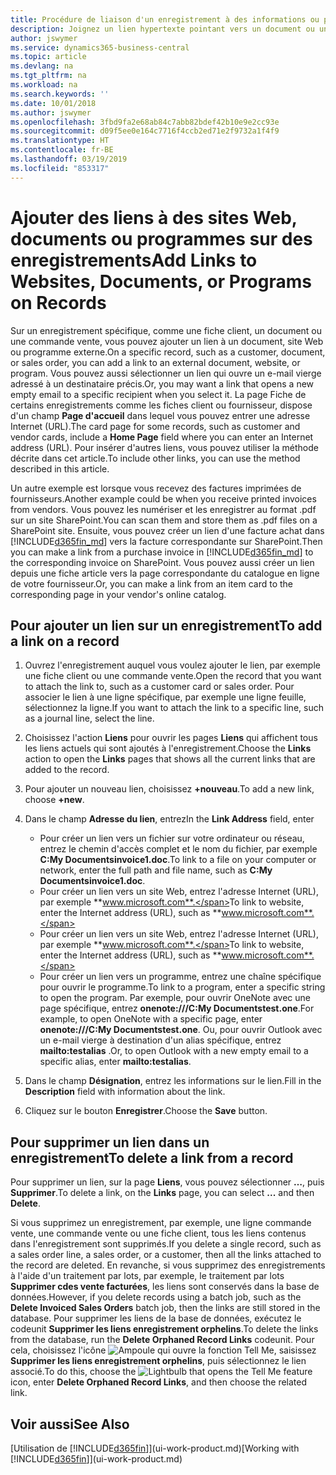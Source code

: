 ```yaml
---
title: Procédure de liaison d'un enregistrement à des informations ou programmes externes | Microsoft Docs
description: Joignez un lien hypertexte pointant vers un document ou un site Web à un enregistrement spécifique, tel qu'une fiche client ou un document.
author: jswymer
ms.service: dynamics365-business-central
ms.topic: article
ms.devlang: na
ms.tgt_pltfrm: na
ms.workload: na
ms.search.keywords: ''
ms.date: 10/01/2018
ms.author: jswymer
ms.openlocfilehash: 3fbd9fa2e68ab84c7abb82bdef42b10e9e2cc93e
ms.sourcegitcommit: d09f5ee0e164c7716f4ccb2ed71e2f9732a1f4f9
ms.translationtype: HT
ms.contentlocale: fr-BE
ms.lasthandoff: 03/19/2019
ms.locfileid: "853317"
---
```

# <a name="add-links-to-websites-documents-or-programs-on-records"></a><span data-ttu-id="55923-103">Ajouter des liens à des sites Web, documents ou programmes sur des enregistrements</span><span class="sxs-lookup"><span data-stu-id="55923-103">Add Links to Websites, Documents, or Programs on Records</span></span>
<span data-ttu-id="55923-104">Sur un enregistrement spécifique, comme une fiche client, un document ou une commande vente, vous pouvez ajouter un lien à un document, site Web ou programme externe.</span><span class="sxs-lookup"><span data-stu-id="55923-104">On a specific record, such as a customer, document, or sales order, you can add a link to an external document, website, or program.</span></span> <span data-ttu-id="55923-105">Vous pouvez aussi sélectionner un lien qui ouvre un e-mail vierge adressé à un destinataire précis.</span><span class="sxs-lookup"><span data-stu-id="55923-105">Or, you may want a link that opens a new empty email to a specific recipient when you select it.</span></span> <span data-ttu-id="55923-106">La page Fiche de certains enregistrements comme les fiches client ou fournisseur, dispose d'un champ **Page d'accueil** dans lequel vous pouvez entrer une adresse Internet (URL).</span><span class="sxs-lookup"><span data-stu-id="55923-106">The card page for some records, such as customer and vendor cards, include a **Home Page** field where you can enter an Internet address (URL).</span></span> <span data-ttu-id="55923-107">Pour insérer d'autres liens, vous pouvez utiliser la méthode décrite dans cet article.</span><span class="sxs-lookup"><span data-stu-id="55923-107">To include other links, you can use the method described in this article.</span></span>

<span data-ttu-id="55923-108">Un autre exemple est lorsque vous recevez des factures imprimées de fournisseurs.</span><span class="sxs-lookup"><span data-stu-id="55923-108">Another example could be when you receive printed invoices from vendors.</span></span> <span data-ttu-id="55923-109">Vous pouvez les numériser et les enregistrer au format .pdf sur un site SharePoint.</span><span class="sxs-lookup"><span data-stu-id="55923-109">You can scan them and store them as .pdf files on a SharePoint site.</span></span> <span data-ttu-id="55923-110">Ensuite, vous pouvez créer un lien d'une facture achat dans [!INCLUDE[d365fin_md](includes/d365fin_md.md)] vers la facture correspondante sur SharePoint.</span><span class="sxs-lookup"><span data-stu-id="55923-110">Then you can make a link from a purchase invoice in [!INCLUDE[d365fin_md](includes/d365fin_md.md)] to the corresponding invoice on  SharePoint.</span></span> <span data-ttu-id="55923-111">Vous pouvez aussi créer un lien depuis une fiche article vers la page correspondante du catalogue en ligne de votre fournisseur.</span><span class="sxs-lookup"><span data-stu-id="55923-111">Or, you can make a link from an item card to the corresponding page in your vendor's online catalog.</span></span>

## <a name="to-add-a-link-on-a-record"></a><span data-ttu-id="55923-112">Pour ajouter un lien sur un enregistrement</span><span class="sxs-lookup"><span data-stu-id="55923-112">To add a link on a record</span></span>   

1.  <span data-ttu-id="55923-113">Ouvrez l'enregistrement auquel vous voulez ajouter le lien, par exemple une fiche client ou une commande vente.</span><span class="sxs-lookup"><span data-stu-id="55923-113">Open the record that you want to attach the link to, such as a customer card or sales order.</span></span> <span data-ttu-id="55923-114">Pour associer le lien à une ligne spécifique, par exemple une ligne feuille, sélectionnez la ligne.</span><span class="sxs-lookup"><span data-stu-id="55923-114">If you want to attach the link to a specific line, such as a journal line, select the line.</span></span>  

2.  <span data-ttu-id="55923-115">Choisissez l'action **Liens** pour ouvrir les pages **Liens** qui affichent tous les liens actuels qui sont ajoutés à l'enregistrement.</span><span class="sxs-lookup"><span data-stu-id="55923-115">Choose the **Links** action to open the **Links** pages that shows all the current links that are added to the record.</span></span>

3. <span data-ttu-id="55923-116">Pour ajouter un nouveau lien, choisissez **+nouveau**.</span><span class="sxs-lookup"><span data-stu-id="55923-116">To add a new link, choose **+new**.</span></span>

4.  <span data-ttu-id="55923-117">Dans le champ **Adresse du lien**, entrez</span><span class="sxs-lookup"><span data-stu-id="55923-117">In the **Link Address** field, enter</span></span>

    -   <span data-ttu-id="55923-118">Pour créer un lien vers un fichier sur votre ordinateur ou réseau, entrez le chemin d'accès complet et le nom du fichier, par exemple **C:My Documentsinvoice1.doc**.</span><span class="sxs-lookup"><span data-stu-id="55923-118">To link to a file on your computer or network, enter the full path and file name, such as  **C:My Documentsinvoice1.doc**.</span></span>
    -   <span data-ttu-id="55923-119">Pour créer un lien vers un site Web, entrez l'adresse Internet (URL), par exemple **www.microsoft.com**.</span><span class="sxs-lookup"><span data-stu-id="55923-119">To link to website, enter the Internet address (URL), such as **www.microsoft.com**.</span></span>
    -   <span data-ttu-id="55923-120">Pour créer un lien vers un site Web, entrez l'adresse Internet (URL), par exemple **www.microsoft.com**.</span><span class="sxs-lookup"><span data-stu-id="55923-120">To link to website, enter the Internet address (URL), such as **www.microsoft.com**.</span></span>
    -   <span data-ttu-id="55923-121">Pour créer un lien vers un programme, entrez une chaîne spécifique pour ouvrir le programme.</span><span class="sxs-lookup"><span data-stu-id="55923-121">To link to a program, enter a specific string to open the program.</span></span> <span data-ttu-id="55923-122">Par exemple, pour ouvrir OneNote avec une page spécifique, entrez **onenote:///C:My Documentstest.one**.</span><span class="sxs-lookup"><span data-stu-id="55923-122">For example, to open OneNote with a specific page, enter **onenote:///C:My Documentstest.one**.</span></span> <span data-ttu-id="55923-123">Ou, pour ouvrir Outlook avec un e-mail vierge à destination d'un alias spécifique, entrez **mailto:testalias** .</span><span class="sxs-lookup"><span data-stu-id="55923-123">Or, to open Outlook with a new empty email to a specific alias, enter **mailto:testalias**.</span></span>  

5.  <span data-ttu-id="55923-124">Dans le champ **Désignation**, entrez les informations sur le lien.</span><span class="sxs-lookup"><span data-stu-id="55923-124">Fill in the **Description** field with information about the link.</span></span>  

6.  <span data-ttu-id="55923-125">Cliquez sur le bouton **Enregistrer**.</span><span class="sxs-lookup"><span data-stu-id="55923-125">Choose the **Save** button.</span></span>  

## <a name="to-delete-a-link-from-a-record"></a><span data-ttu-id="55923-126">Pour supprimer un lien dans un enregistrement</span><span class="sxs-lookup"><span data-stu-id="55923-126">To delete a link from a record</span></span>  

<span data-ttu-id="55923-127">Pour supprimer un lien, sur la page **Liens**, vous pouvez sélectionner **…**, puis **Supprimer**.</span><span class="sxs-lookup"><span data-stu-id="55923-127">To delete a link, on the **Links** page, you can select **...** and then **Delete**.</span></span>

<span data-ttu-id="55923-128">Si vous supprimez un enregistrement, par exemple, une ligne commande vente, une commande vente ou une fiche client, tous les liens contenus dans l'enregistrement sont supprimés.</span><span class="sxs-lookup"><span data-stu-id="55923-128">If you delete a single record, such as a sales order line, a sales order, or a customer, then all the links attached to the record are deleted.</span></span> <span data-ttu-id="55923-129">En revanche, si vous supprimez des enregistrements à l'aide d'un traitement par lots, par exemple, le traitement par lots **Supprimer cdes vente facturées**, les liens sont conservés dans la base de données.</span><span class="sxs-lookup"><span data-stu-id="55923-129">However, if you delete records using a batch job, such as the **Delete Invoiced Sales Orders** batch job, then the links are still stored in the database.</span></span> <span data-ttu-id="55923-130">Pour supprimer les liens de la base de données, exécutez le codeunit **Supprimer les liens enregistrement orphelins**.</span><span class="sxs-lookup"><span data-stu-id="55923-130">To delete the links from the database, run the **Delete Orphaned Record Links** codeunit.</span></span> <span data-ttu-id="55923-131">Pour cela, choisissez l'icône ![Ampoule qui ouvre la fonction Tell Me](media/ui-search/search_small.png "Dites-moi ce que vous voulez faire"), saisissez **Supprimer les liens enregistrement orphelins**, puis sélectionnez le lien associé.</span><span class="sxs-lookup"><span data-stu-id="55923-131">To do this, choose the ![Lightbulb that opens the Tell Me feature](media/ui-search/search_small.png "Tell me what you want to do") icon, enter **Delete Orphaned Record Links**, and then choose the related link.</span></span>   

<!-- ### To run delete orphaned record links  

1.  Choose the ![Lightbulb that opens the Tell Me feature](media/ui-search/search_small.png "Tell me what you want to do") icon, enter **Data Deletion**, and then choose the related link.  

2.  On the **Data Deletion** page, choose **Tasks**, and then choose **Delete Orphaned Record Links**.  -->

## <a name="see-also"></a><span data-ttu-id="55923-132">Voir aussi</span><span class="sxs-lookup"><span data-stu-id="55923-132">See Also</span></span>  
<span data-ttu-id="55923-133">[Utilisation de [!INCLUDE[d365fin](includes/d365fin_md.md)]](ui-work-product.md)</span><span class="sxs-lookup"><span data-stu-id="55923-133">[Working with [!INCLUDE[d365fin](includes/d365fin_md.md)]](ui-work-product.md)</span></span>  
